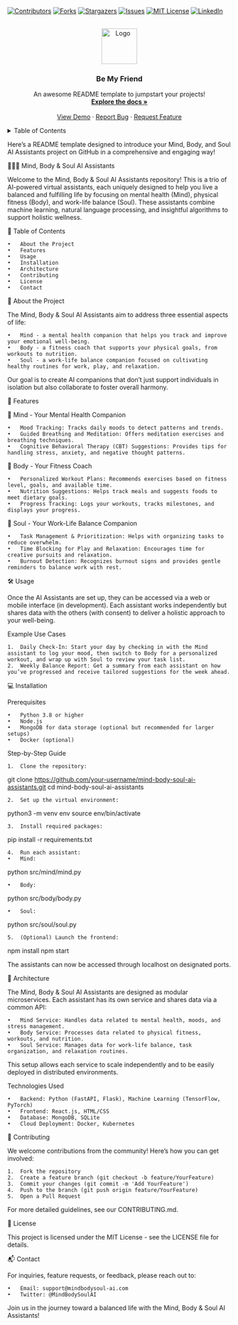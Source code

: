 <!-- Improved compatibility of back to top link: See: https://github.com/othneildrew/Best-README-Template/pull/73 -->
<a id="readme-top"></a>
<!--
*** Thanks for checking out the Best-README-Template. If you have a suggestion
*** that would make this better, please fork the repo and create a pull request
*** or simply open an issue with the tag "enhancement".
*** Don't forget to give the project a star!
*** Thanks again! Now go create something AMAZING! :D
-->



<!-- PROJECT SHIELDS -->
<!--
*** I'm using markdown "reference style" links for readability.
*** Reference links are enclosed in brackets [ ] instead of parentheses ( ).
*** See the bottom of this document for the declaration of the reference variables
*** for contributors-url, forks-url, etc. This is an optional, concise syntax you may use.
*** https://www.markdownguide.org/basic-syntax/#reference-style-links
-->
[![Contributors][contributors-shield]][contributors-url]
[![Forks][forks-shield]][forks-url]
[![Stargazers][stars-shield]][stars-url]
[![Issues][issues-shield]][issues-url]
[![MIT License][license-shield]][license-url]
[![LinkedIn][linkedin-shield]][linkedin-url]



<!-- PROJECT LOGO -->
<br />
<div align="center">
  <a href="https://github.com/othneildrew/Best-README-Template">
    <img src="https://avatars.githubusercontent.com/u/52099739?s=96&v=4" alt="Logo" width="80" height="80">
  </a>

  <h3 align="center">Be My Friend</h3>

  <p align="center">
    An awesome README template to jumpstart your projects!
    <br />
    <a href="https://github.com/othneildrew/Best-README-Template"><strong>Explore the docs »</strong></a>
    <br />
    <br />
    <a href="https://github.com/othneildrew/Best-README-Template">View Demo</a>
    ·
    <a href="https://github.com/othneildrew/Best-README-Template/issues/new?labels=bug&template=bug-report---.md">Report Bug</a>
    ·
    <a href="https://github.com/othneildrew/Best-README-Template/issues/new?labels=enhancement&template=feature-request---.md">Request Feature</a>
  </p>
</div>



<!-- TABLE OF CONTENTS -->
<details>
  <summary>Table of Contents</summary>
  <ol>
    <li>
      <a href="#about-the-project">About The Project</a>
      <ul>
        <li><a href="#built-with">Built With</a></li>
      </ul>
    </li>
    <li>
      <a href="#getting-started">Getting Started</a>
      <ul>
        <li><a href="#prerequisites">Prerequisites</a></li>
        <li><a href="#installation">Installation</a></li>
      </ul>
    </li>
    <li><a href="#usage">Usage</a></li>
    <li><a href="#roadmap">Roadmap</a></li>
    <li><a href="#contributing">Contributing</a></li>
    <li><a href="#license">License</a></li>
    <li><a href="#contact">Contact</a></li>
    <li><a href="#acknowledgments">Acknowledgments</a></li>
  </ol>
</details>



<!-- ABOUT THE PROJECT -->
Here’s a README template designed to introduce your Mind, Body, and Soul AI Assistants project on GitHub in a comprehensive and engaging way!

🧠💪🌸 Mind, Body & Soul AI Assistants

Welcome to the Mind, Body & Soul AI Assistants repository! This is a trio of AI-powered virtual assistants, each uniquely designed to help you live a balanced and fulfilling life by focusing on mental health (Mind), physical fitness (Body), and work-life balance (Soul). These assistants combine machine learning, natural language processing, and insightful algorithms to support holistic wellness.

📖 Table of Contents

	•	About the Project
	•	Features
	•	Usage
	•	Installation
	•	Architecture
	•	Contributing
	•	License
	•	Contact

🌟 About the Project

The Mind, Body & Soul AI Assistants aim to address three essential aspects of life:

	•	Mind - a mental health companion that helps you track and improve your emotional well-being.
	•	Body - a fitness coach that supports your physical goals, from workouts to nutrition.
	•	Soul - a work-life balance companion focused on cultivating healthy routines for work, play, and relaxation.

Our goal is to create AI companions that don’t just support individuals in isolation but also collaborate to foster overall harmony.

🚀 Features

🧠 Mind - Your Mental Health Companion

	•	Mood Tracking: Tracks daily moods to detect patterns and trends.
	•	Guided Breathing and Meditation: Offers meditation exercises and breathing techniques.
	•	Cognitive Behavioral Therapy (CBT) Suggestions: Provides tips for handling stress, anxiety, and negative thought patterns.

💪 Body - Your Fitness Coach

	•	Personalized Workout Plans: Recommends exercises based on fitness level, goals, and available time.
	•	Nutrition Suggestions: Helps track meals and suggests foods to meet dietary goals.
	•	Progress Tracking: Logs your workouts, tracks milestones, and displays your progress.

🌸 Soul - Your Work-Life Balance Companion

	•	Task Management & Prioritization: Helps with organizing tasks to reduce overwhelm.
	•	Time Blocking for Play and Relaxation: Encourages time for creative pursuits and relaxation.
	•	Burnout Detection: Recognizes burnout signs and provides gentle reminders to balance work with rest.

🛠 Usage

Once the AI Assistants are set up, they can be accessed via a web or mobile interface (in development). Each assistant works independently but shares data with the others (with consent) to deliver a holistic approach to your well-being.

Example Use Cases

	1.	Daily Check-In: Start your day by checking in with the Mind assistant to log your mood, then switch to Body for a personalized workout, and wrap up with Soul to review your task list.
	2.	Weekly Balance Report: Get a summary from each assistant on how you’ve progressed and receive tailored suggestions for the week ahead.

💻 Installation

Prerequisites

	•	Python 3.8 or higher
	•	Node.js
	•	MongoDB for data storage (optional but recommended for larger setups)
	•	Docker (optional)

Step-by-Step Guide

	1.	Clone the repository:

git clone https://github.com/your-username/mind-body-soul-ai-assistants.git
cd mind-body-soul-ai-assistants


	2.	Set up the virtual environment:

python3 -m venv env
source env/bin/activate


	3.	Install required packages:

pip install -r requirements.txt


	4.	Run each assistant:
	•	Mind:

python src/mind/mind.py


	•	Body:

python src/body/body.py


	•	Soul:

python src/soul/soul.py


	5.	(Optional) Launch the frontend:

npm install
npm start



The assistants can now be accessed through localhost on designated ports.

🧩 Architecture

The Mind, Body & Soul AI Assistants are designed as modular microservices. Each assistant has its own service and shares data via a common API:

	•	Mind Service: Handles data related to mental health, moods, and stress management.
	•	Body Service: Processes data related to physical fitness, workouts, and nutrition.
	•	Soul Service: Manages data for work-life balance, task organization, and relaxation routines.

This setup allows each service to scale independently and to be easily deployed in distributed environments.

Technologies Used

	•	Backend: Python (FastAPI, Flask), Machine Learning (TensorFlow, PyTorch)
	•	Frontend: React.js, HTML/CSS
	•	Database: MongoDB, SQLite
	•	Cloud Deployment: Docker, Kubernetes

🤝 Contributing

We welcome contributions from the community! Here’s how you can get involved:

	1.	Fork the repository
	2.	Create a feature branch (git checkout -b feature/YourFeature)
	3.	Commit your changes (git commit -m 'Add YourFeature')
	4.	Push to the branch (git push origin feature/YourFeature)
	5.	Open a Pull Request

For more detailed guidelines, see our CONTRIBUTING.md.

📜 License

This project is licensed under the MIT License - see the LICENSE file for details.

📬 Contact

For inquiries, feature requests, or feedback, please reach out to:

	•	Email: support@mindbodysoul-ai.com
	•	Twitter: @MindBodySoulAI

Join us in the journey toward a balanced life with the Mind, Body & Soul AI Assistants!

<!-- MARKDOWN LINKS & IMAGES -->
<!-- https://www.markdownguide.org/basic-syntax/#reference-style-links -->
[contributors-shield]: https://img.shields.io/github/contributors/othneildrew/Best-README-Template.svg?style=for-the-badge
[contributors-url]: https://github.com/othneildrew/Best-README-Template/graphs/contributors
[forks-shield]: https://img.shields.io/github/forks/othneildrew/Best-README-Template.svg?style=for-the-badge
[forks-url]: https://github.com/othneildrew/Best-README-Template/network/members
[stars-shield]: https://img.shields.io/github/stars/othneildrew/Best-README-Template.svg?style=for-the-badge
[stars-url]: https://github.com/othneildrew/Best-README-Template/stargazers
[issues-shield]: https://img.shields.io/github/issues/othneildrew/Best-README-Template.svg?style=for-the-badge
[issues-url]: https://github.com/othneildrew/Best-README-Template/issues
[license-shield]: https://img.shields.io/github/license/othneildrew/Best-README-Template.svg?style=for-the-badge
[license-url]: https://github.com/othneildrew/Best-README-Template/blob/master/LICENSE.txt
[linkedin-shield]: https://img.shields.io/badge/-LinkedIn-black.svg?style=for-the-badge&logo=linkedin&colorB=555
[linkedin-url]: https://linkedin.com/in/othneildrew
[product-screenshot]: images/screenshot.png
[Next.js]: https://img.shields.io/badge/next.js-000000?style=for-the-badge&logo=nextdotjs&logoColor=white
[Next-url]: https://nextjs.org/
[React.js]: https://img.shields.io/badge/React-20232A?style=for-the-badge&logo=react&logoColor=61DAFB
[React-url]: https://reactjs.org/
[Vue.js]: https://img.shields.io/badge/Vue.js-35495E?style=for-the-badge&logo=vuedotjs&logoColor=4FC08D
[Vue-url]: https://vuejs.org/
[Angular.io]: https://img.shields.io/badge/Angular-DD0031?style=for-the-badge&logo=angular&logoColor=white
[Angular-url]: https://angular.io/
[Svelte.dev]: https://img.shields.io/badge/Svelte-4A4A55?style=for-the-badge&logo=svelte&logoColor=FF3E00
[Svelte-url]: https://svelte.dev/
[Laravel.com]: https://img.shields.io/badge/Laravel-FF2D20?style=for-the-badge&logo=laravel&logoColor=white
[Laravel-url]: https://laravel.com
[Bootstrap.com]: https://img.shields.io/badge/Bootstrap-563D7C?style=for-the-badge&logo=bootstrap&logoColor=white
[Bootstrap-url]: https://getbootstrap.com
[JQuery.com]: https://img.shields.io/badge/jQuery-0769AD?style=for-the-badge&logo=jquery&logoColor=white
[JQuery-url]: https://jquery.com 
